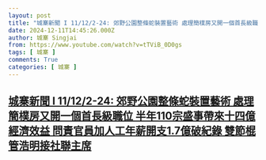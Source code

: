 ```yaml
---
layout: post
title: "城寨新聞 I 11/12/2-24: 郊野公園整條蛇裝置藝術 處理簡樸房又開一個首長級職位 半年110宗盛事帶來十四億經濟效益 問責官員加人工年薪開支1.7億破紀錄 雙節棍管浩明接社聯主席"
date: 2024-12-11T14:45:26.000Z
author: 城寨 Singjai
from: https://www.youtube.com/watch?v=tTViB_0D0gs
tags: [ 城寨 ]
comments: True
categories: [ 城寨 ]
---
```

<!--1733928326000-->
[城寨新聞 I 11/12/2-24: 郊野公園整條蛇裝置藝術 處理簡樸房又開一個首長級職位 半年110宗盛事帶來十四億經濟效益 問責官員加人工年薪開支1.7億破紀錄 雙節棍管浩明接社聯主席](https://www.youtube.com/watch?v=tTViB_0D0gs)
------

<div>

</div>
